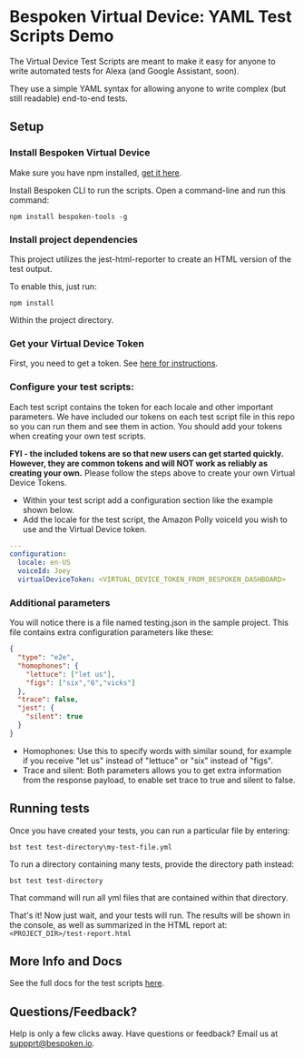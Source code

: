 # Bespoken Virtual Device: YAML Test Scripts Demo
The Virtual Device Test Scripts are meant to make it easy for anyone to write automated tests for Alexa (and Google Assistant, soon).

They use a simple YAML syntax for allowing anyone to write complex (but still readable) end-to-end tests.

## Setup

### Install Bespoken Virtual Device
Make sure you have npm installed, [get it here](https://www.npmjs.com/get-npm).

Install Bespoken CLI to run the scripts. Open a command-line and run this command:  

```
npm install bespoken-tools -g
```
### Install project dependencies
This project utilizes the jest-html-reporter to create an HTML version of the test output.

To enable this, just run:
```
npm install
```

Within the project directory.

### Get your Virtual Device Token
First, you need to get a token. See [here for instructions](https://github.com/bespoken/virtual-device-sdk/blob/master/docs/setup.md).

### Configure your test scripts:  
Each test script contains the token for each locale and other important parameters. We have included our tokens on each test script file in this repo so you can run them and see them in action. You should add
your tokens when creating your own test scripts.

**FYI - the included tokens are so that new users can get started quickly. However, they are common tokens and will NOT work as reliably as creating your own.** Please follow the steps above to create your own Virtual Device Tokens.

* Within your test script add a configuration section like the example shown below.
* Add the locale for the test script, the Amazon Polly voiceId you wish to use and the Virtual Device token.
```yaml
---
configuration:
  locale: en-US
  voiceId: Joey
  virtualDeviceToken: <VIRTUAL_DEVICE_TOKEN_FROM_BESPOKEN_DASHBOARD>
```

### Additional parameters  
You will notice there is a file named testing.json in the sample project. This file contains extra configuration parameters like these:
```json
{
  "type": "e2e",
  "homophones": {
    "lettuce": ["let us"],
    "figs": ["six","6","vicks"]
  },
  "trace": false,
  "jest": {
    "silent": true
  }
}
```
* Homophones: Use this to specify words with similar sound, for example if you receive "let us" instead of "lettuce" or "six" instead of "figs".
* Trace and silent: Both parameters allows you to get extra information from the response payload, to enable set trace to true and silent to false.

## Running tests
Once you have created your tests, you can run a particular file by entering:
```
bst test test-directory\my-test-file.yml
```

To run a directory containing many tests, provide the directory path instead:
```
bst test test-directory
```

That command will run all yml files that are contained within that directory.

That's it! Now just wait, and your tests will run. The results will be shown in the console, as well as summarized in the HTML report at: `<PROJECT_DIR>/test-report.html`


## More Info and Docs
See the full docs for the test scripts [here](https://read.bespoken.io/end-to-end/getting-started/).

## Questions/Feedback?
Help is only a few clicks away. Have questions or feedback? Email us at [suppprt@bespoken.io](mailto:support@bespoken.io).
